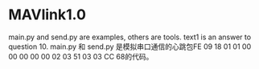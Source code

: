 # MAVlink1.0
main.py and send.py are examples, others are tools.
text1 is an answer to question 10.
main.py 和 send.py 是模拟串口通信的心跳包FE 09 18 01 01 00 00 00 00 00 02 03 51 03 03 CC 68的代码。
